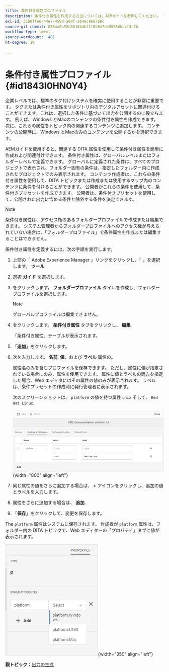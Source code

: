 ```yaml
---
title: 条件付き属性プロファイル
description: 条件付き属性を作成する方法については、AEMガイドを参照してください。 フォルダー内の条件付き属性とグローバルプロファイルを使用して、コンテンツに条件を付けます。
exl-id: 31b0ffe6-44e7-459d-a8df-a64ec868768c
source-git-commit: 8504a0a52d381044bf1f0d6e7de3585ebecf3a7b
workflow-type: tm+mt
source-wordcount: '481'
ht-degree: 1%

---
```


# 条件付き属性プロファイル {#id1843I0HN0Y4}

企業レベルでは、標準のタグ付けシステムを確実に使用することが非常に重要です。 タグまたは条件付き属性をリポジトリ内のデジタルアセットに関連付けることができます。これは、選択した条件に基づいて出力を公開するのに役立ちます。 例えば、Windows とMacのコンテンツの条件付き属性を作成できます。 次に、これらの属性をトピック内の関連するコンテンツに追加します。 コンテンツの公開時に、Windows とMacのみのコンテンツを公開するかを選択できます。

AEMガイドを使用すると、関連する DITA 属性を使用して条件付き属性を簡単に作成および関連付けできます。 条件付き属性は、グローバルレベルまたはフォルダーレベルで定義できます。 グローバルに定義された条件は、すべてのプロジェクトで表示され、フォルダー固有の条件は、指定したフォルダー内に作成されたプロジェクトでのみ表示されます。 コンテンツ作成者は、これらの条件付き属性を使用して、DITA トピックまたは作成または使用するマップ内のコンテンツに条件を付けることができます。 公開者がこれらの条件を使用して、条件付きプリセットを作成できます。 公開者は、条件付きプリセットを使用して、公開された出力に含める条件と除外する条件を決定できます。

>[!NOTE]
>
> 条件付き属性は、アクセス権のあるフォルダープロファイルで作成または編集できます。 システム管理者からフォルダープロファイルへのアクセス権が与えられていない場合は、「フォルダープロファイル」で条件属性を作成または編集することはできません。

条件付き属性を定義するには、次の手順を実行します。

1. 上部の「 Adobe Experience Manager 」リンクをクリックし、「 」を選択します。 **ツール**.

1. 選択 **ガイド** を選択します。

1. をクリックします。 **フォルダープロファイル** タイルを作成し、フォルダープロファイルを選択します。

   >[!NOTE]
   >
   > グローバルプロファイルは編集できません。

1. をクリックします。 **条件付き属性** タブをクリックし、 **編集**.

   「条件付き属性」テーブルが表示されます。

1. 「**追加**」をクリックします。

1. 次を入力します。 **名前**, **値**、および **ラベル** 属性の。

   属性名のみを含むプロファイルを保存できます。 ただし、属性に値が指定されている場合にのみ、属性を使用できます。 属性に値とラベルの両方を指定した場合、Web エディタにはその属性の値のみが表示されます。 ラベルは、条件プリセットの作成時に発行管理者に表示されます。

   次のスクリーンショットは、 `platform` の値を持つ属性 `unix` そして、 `Red Hat Linux`.

   ![](images/add-profile.png){width="800" align="left"}

1. 同じ属性の値をさらに追加する場合は、 **+** アイコンをクリックし、追加の値とラベルを入力します。

1. 属性をさらに追加する場合は、 **追加**.

1. 「**保存**」をクリックして、変更を保存します。


The `platform` 属性はシステムに保存されます。 作成者が `platform` 属性は、フォルダー内の DITA トピックで、Web エディターの「プロパティ」タブに値が表示されます。

![](images/properties-tab.png){width="350" align="left"}

**親トピック：**[&#x200B;出力の生成](generate-output.md)
